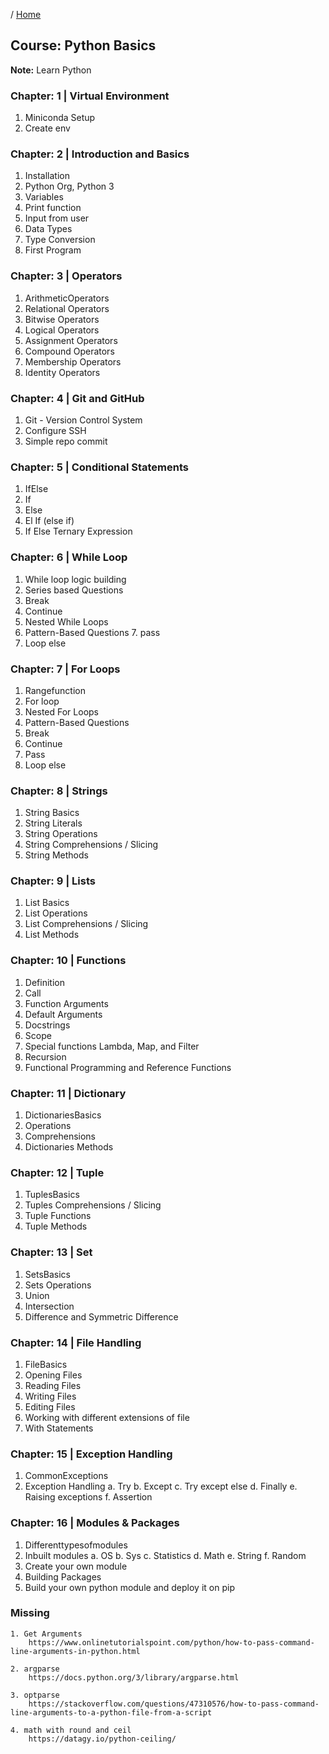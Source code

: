 / [Home](index.md)

## Course: Python Basics

**Note:** Learn Python

### Chapter: 1 | Virtual Environment
1. Miniconda Setup
2. Create env

### Chapter: 2 | Introduction and Basics
1. Installation
2. Python Org, Python 3 
3. Variables
4. Print function
5. Input from user
6. Data Types
7. Type Conversion
8. First Program

### Chapter: 3 | Operators
1. ArithmeticOperators 
2. Relational Operators 
3. Bitwise Operators
4. Logical Operators
5. Assignment Operators 
6. Compound Operators 
7. Membership Operators 
8. Identity Operators

### Chapter: 4 | Git and GitHub
1. Git - Version Control System 
2. Configure SSH 
3. Simple repo commit


### Chapter: 5 | Conditional Statements
1. IfElse
2. If
3. Else
4. El If (else if)
5. If Else Ternary Expression

### Chapter: 6 | While Loop
1. While loop logic building 
2. Series based Questions 
3. Break
4. Continue
5. Nested While Loops
6. Pattern-Based Questions 7. pass
8. Loop else

### Chapter: 7 | For Loops
1. Rangefunction
2. For loop
3. Nested For Loops
4. Pattern-Based Questions 
5. Break
6. Continue 
7. Pass
8. Loop else

### Chapter: 8 | Strings
1. String Basics
2. String Literals
1. String Operations
2. String Comprehensions / Slicing 
3. String Methods

### Chapter: 9 | Lists
1. List Basics
2. List Operations
3. List Comprehensions / Slicing 
4. List Methods

### Chapter: 10 | Functions
1. Definition
2. Call
3. Function Arguments
4. Default Arguments
5. Docstrings
6. Scope
7. Special functions Lambda, Map, and Filter
8. Recursion
9. Functional Programming and Reference Functions

### Chapter: 11 | Dictionary
1. DictionariesBasics
2. Operations
3. Comprehensions
4. Dictionaries Methods

### Chapter: 12 | Tuple
1. TuplesBasics
2. Tuples Comprehensions / Slicing 
3. Tuple Functions
4. Tuple Methods

### Chapter: 13 | Set
1. SetsBasics
2. Sets Operations
3. Union
4. Intersection
5. Difference and Symmetric Difference

### Chapter: 14 | File Handling
1. FileBasics
2. Opening Files
3. Reading Files
4. Writing Files
5. Editing Files
6. Working with different extensions of file 
7. With Statements

### Chapter: 15 | Exception Handling
1. CommonExceptions 
2. Exception Handling
	a. Try
	b. Except
	c. Try except else
	d. Finally
	e. Raising exceptions 
	f. Assertion


### Chapter: 16 | Modules & Packages
1. Differenttypesofmodules 
2. Inbuilt modules
	a. OS
	b. Sys
	c. Statistics 
	d. Math
	e. String
	f. Random
3. Create your own module
4. Building Packages
5. Build your own python module and deploy it on pip


### Missing
```
1. Get Arguments
	https://www.onlinetutorialspoint.com/python/how-to-pass-command-line-arguments-in-python.html

2. argparse
	https://docs.python.org/3/library/argparse.html

3. optparse
	https://stackoverflow.com/questions/47310576/how-to-pass-command-line-arguments-to-a-python-file-from-a-script

4. math with round and ceil
	https://datagy.io/python-ceiling/
```